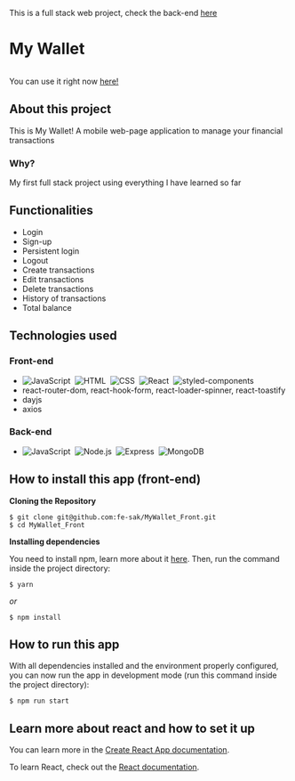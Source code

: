 
This is a full stack web project, check the back-end [here](https://github.com/fe-sak/MyWallet_Back)

# My Wallet

<img src="https://media.giphy.com/media/62Yp8060L4xsbGPkYA/giphy.gif" alt='' />

You can use it right now [here!](https://my-wallet-front-five.vercel.app/)

## About this project

This is My Wallet! A mobile web-page application to manage your financial transactions

### Why?

My first full stack project using everything I have learned so far

## Functionalities

- Login
- Sign-up
- Persistent login
- Logout
- Create transactions
- Edit transactions
- Delete transactions
- History of transactions
- Total balance

## Technologies used
### Front-end
- ![JavaScript](https://img.shields.io/badge/-JavaScript-05122A?style=flat&logo=javascript)&nbsp;
![HTML](https://img.shields.io/badge/-HTML-05122A?style=flat&logo=HTML5)&nbsp;
![CSS](https://img.shields.io/badge/-CSS-05122A?style=flat&logo=CSS3&logoColor=1572B6)&nbsp;
![React](https://img.shields.io/badge/-React-05122A?style=flat&logo=react)&nbsp;
![styled-components](https://img.shields.io/badge/-styled--components-05122A?style=flat&logo=styled-components)
- react-router-dom, react-hook-form, react-loader-spinner, react-toastify
- dayjs
- axios
### Back-end
- ![JavaScript](https://img.shields.io/badge/-JavaScript-05122A?style=flat&logo=javascript)&nbsp;
![Node.js](https://img.shields.io/badge/-Node.js-05122A?style=flat&logo=node.js)&nbsp;
![Express](https://img.shields.io/badge/-Express-05122A?style=flat&logo=express)&nbsp;
![MongoDB](https://img.shields.io/badge/-MongoDB-05122A?style=flat&logo=MongoDB)


## How to install this app (front-end)

  **Cloning the Repository**

```
$ git clone git@github.com:fe-sak/MyWallet_Front.git
$ cd MyWallet_Front
```

**Installing dependencies**

You need to install npm, learn more about it [here](https://docs.npmjs.com/getting-started).
Then, run the command inside the project directory: 
```
$ yarn
```

_or_

```
$ npm install
```

## How to run this app

With all dependencies installed and the environment properly configured, you can now run the app in development mode (run this command inside the project directory):

```
$ npm run start
```

## Learn more about react and how to set it up

You can learn more in the [Create React App documentation](https://facebook.github.io/create-react-app/docs/getting-started).

To learn React, check out the [React documentation](https://reactjs.org/).
